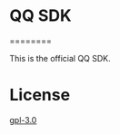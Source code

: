 # QQ SDK

========

This is the official QQ SDK.

# License

[gpl-3.0](https://www.gnu.org/licenses/gpl-3.0.txt)
